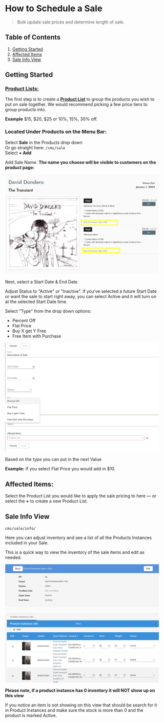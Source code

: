 # How to Schedule a Sale
> Bulk update sale prices and determine length of sale. 


## Table of Contents
1. [Getting Started](#getting-started)
2. [Affected Items](#affected-items)
3. [Sale Info View](#sale-info-view)

## Getting Started
### [Product Lists:](product_lists.md)
The first step is to create a [**Product List**](product_lists.md) to group the products you wish to put on sale together. We would recommend picking a few price tiers to group products into.

**Example** $15, $20, $25 or 10%, 15%, 30% off. 

### Located Under Products on the Menu Bar: <br />
Select **Sale** in the Products drop down<br />
Or go straight here:  ``/cms/sale``<br />
Select **+ Add** <br />

Add Sale Name. **The name you choose will be visible to customers on the product page:**

![](views/sale_3.png)


Next, select a Start Date & End Date

Adjust Status to "Active" or "Inactive". If you've selected a future Start Date or want the sale to start right away, you can select Active and it will turn on at the selected Start Date time.  

Select "Type" from the drop down options: 

- Percent Off
- Flat Price 
- Buy X get Y Free 
- Free Item with Purchase

![](views/sale_1.png)

Based on the type you can put in the next Value

**Example:** If you select Flat Price you would add in $10.

## Affected Items: 
Select the Product List you would like to apply the sale pricing to here &mdash; or select the **+** to create a new Product List. 

## Sale Info View
``cms/sale/info/``

Here you can adjust inventory and see a list of all the Products Instances included in your Sale. 

This is a quick way to view the inventory of the sale items and edit as needed. 

![](views/sale_2.png)

**Please note, if a product instance has 0 inventory it will NOT show up on this view** 

If you notice an item is not showing on this view that should be search for it in Product Instances and make sure the stock is more than 0 and the product is marked Active. 
